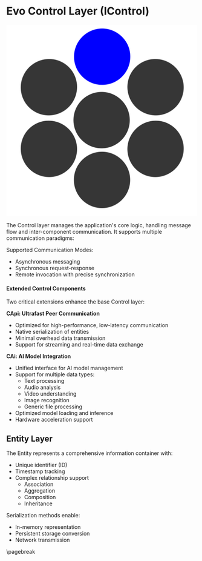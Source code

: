 # Evo Control Layer (IControl)

![evo control](data/evo_layer_control.svg)

The Control layer manages the application's core logic, handling message flow and inter-component communication. It supports multiple communication paradigms:

Supported Communication Modes:
- Asynchronous messaging
- Synchronous request-response
- Remote invocation with precise synchronization

#### Extended Control Components

Two critical extensions enhance the base Control layer:

**CApi: Ultrafast Peer Communication**
- Optimized for high-performance, low-latency communication
- Native serialization of entities
- Minimal overhead data transmission
- Support for streaming and real-time data exchange

**CAi: AI Model Integration**
- Unified interface for AI model management
- Support for multiple data types:
    - Text processing
    - Audio analysis
    - Video understanding
    - Image recognition
    - Generic file processing
- Optimized model loading and inference
- Hardware acceleration support

## Entity Layer

The Entity represents a comprehensive information container with:
- Unique identifier (ID)
- Timestamp tracking
- Complex relationship support
    - Association
    - Aggregation
    - Composition
    - Inheritance

Serialization methods enable:
- In-memory representation
- Persistent storage conversion
- Network transmission

\pagebreak
